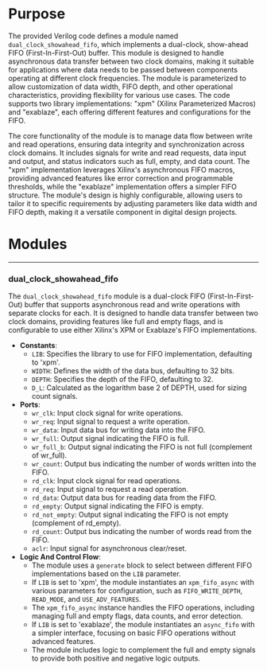 # Purpose
The provided Verilog code defines a module named `dual_clock_showahead_fifo`, which implements a dual-clock, show-ahead FIFO (First-In-First-Out) buffer. This module is designed to handle asynchronous data transfer between two clock domains, making it suitable for applications where data needs to be passed between components operating at different clock frequencies. The module is parameterized to allow customization of data width, FIFO depth, and other operational characteristics, providing flexibility for various use cases. The code supports two library implementations: "xpm" (Xilinx Parameterized Macros) and "exablaze", each offering different features and configurations for the FIFO.

The core functionality of the module is to manage data flow between write and read operations, ensuring data integrity and synchronization across clock domains. It includes signals for write and read requests, data input and output, and status indicators such as full, empty, and data count. The "xpm" implementation leverages Xilinx's asynchronous FIFO macros, providing advanced features like error correction and programmable thresholds, while the "exablaze" implementation offers a simpler FIFO structure. The module's design is highly configurable, allowing users to tailor it to specific requirements by adjusting parameters like data width and FIFO depth, making it a versatile component in digital design projects.
# Modules

---
### dual\_clock\_showahead\_fifo
The `dual_clock_showahead_fifo` module is a dual-clock FIFO (First-In-First-Out) buffer that supports asynchronous read and write operations with separate clocks for each. It is designed to handle data transfer between two clock domains, providing features like full and empty flags, and is configurable to use either Xilinx's XPM or Exablaze's FIFO implementations.
- **Constants**:
    - `LIB`: Specifies the library to use for FIFO implementation, defaulting to 'xpm'.
    - `WIDTH`: Defines the width of the data bus, defaulting to 32 bits.
    - `DEPTH`: Specifies the depth of the FIFO, defaulting to 32.
    - `D_L`: Calculated as the logarithm base 2 of DEPTH, used for sizing count signals.
- **Ports**:
    - `wr_clk`: Input clock signal for write operations.
    - `wr_req`: Input signal to request a write operation.
    - `wr_data`: Input data bus for writing data into the FIFO.
    - `wr_full`: Output signal indicating the FIFO is full.
    - `wr_full_b`: Output signal indicating the FIFO is not full (complement of wr_full).
    - `wr_count`: Output bus indicating the number of words written into the FIFO.
    - `rd_clk`: Input clock signal for read operations.
    - `rd_req`: Input signal to request a read operation.
    - `rd_data`: Output data bus for reading data from the FIFO.
    - `rd_empty`: Output signal indicating the FIFO is empty.
    - `rd_not_empty`: Output signal indicating the FIFO is not empty (complement of rd_empty).
    - `rd_count`: Output bus indicating the number of words read from the FIFO.
    - `aclr`: Input signal for asynchronous clear/reset.
- **Logic And Control Flow**:
    - The module uses a `generate` block to select between different FIFO implementations based on the `LIB` parameter.
    - If `LIB` is set to 'xpm', the module instantiates an `xpm_fifo_async` with various parameters for configuration, such as `FIFO_WRITE_DEPTH`, `READ_MODE`, and `USE_ADV_FEATURES`.
    - The `xpm_fifo_async` instance handles the FIFO operations, including managing full and empty flags, data counts, and error detection.
    - If `LIB` is set to 'exablaze', the module instantiates an `async_fifo` with a simpler interface, focusing on basic FIFO operations without advanced features.
    - The module includes logic to complement the full and empty signals to provide both positive and negative logic outputs.


